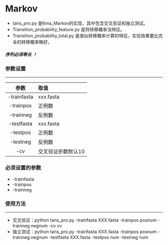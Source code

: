 # Markov

* tans_pro.py 是6ma_Markov的实现，其中包含交叉验证和独立测试。
* Transition_probability_feature.py 是将转移概率当特征。
* Transition_probability_total.py 是类似转移概率计算的特征，实验效果要比完全的转移概率略好。
##### 序列必须等长 ！
### 参数设置
*******************

|参数|取值|
|:-:|:-|  
|-trainfasta|xxx.fasta|    
-trainpos|    	正例数  
-trainneg|       	反例数  
-testfasta  | 	 xxx.fasta
-testpos   | 	正例数  
-testneg  |		反例数  
-cv   |		交叉验证折数默认10  
### 必须设置的参数
* -trainfasta
* -trainpos
* -trainneg
### 使用方法
*********************
* 交叉验证：python tans_pro.py  -trainfasta XXX.fasta -trainpos posnum -trainneg negnum -cv cv
* 独立测试：python tans_pro.py  -trainfasta XXX.fasta -trainpos posnum -trainneg negnum -testfasta XXX.fasta -testpos num -testneg num 
